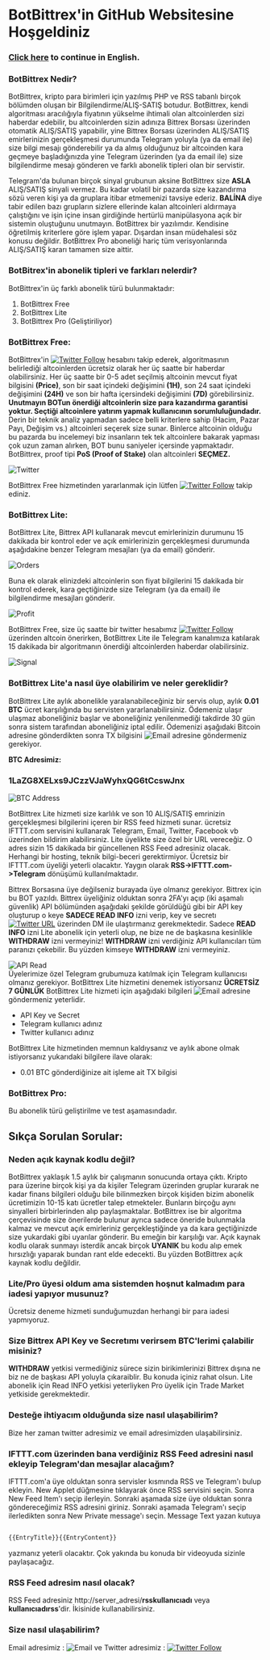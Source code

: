 # BotBittrex'in GitHub Websitesine Hoşgeldiniz

### [Click here](README.md) to continue in English.<br>
### BotBittrex Nedir?
BotBittrex, kripto para birimleri için yazılmış PHP ve RSS tabanlı birçok bölümden oluşan bir Bilgilendirme/ALIŞ-SATIŞ botudur. BotBittrex, kendi algoritması aracılığıyla fiyatının yükselme ihtimali olan altcoinlerden sizi haberdar edebilir, bu altcoinlerden sizin adınıza Bittrex Borsası üzerinden otomatik ALIŞ/SATIŞ yapabilir, yine Bittrex Borsası üzerinden ALIŞ/SATIŞ emirlerinizin gerçekleşmesi durumunda Telegram yoluyla (ya da email ile) size bilgi mesajı gönderebilir ya da almış olduğunuz bir altcoinden kara geçmeye başladığınızda yine Telegram üzerinden (ya da email ile) size bilgilendirme mesajı gönderen ve farklı abonelik tipleri olan bir servistir.

Telegram'da bulunan birçok sinyal grubunun aksine BotBittrex size **ASLA** ALIŞ/SATIŞ sinyali vermez. Bu kadar volatil bir pazarda size kazandırma sözü veren kişi ya da gruplara itibar etmemenizi tavsiye ederiz. **BALİNA** diye tabir edilen bazı grupların sizlere ellerinde kalan altcoinleri aldırmaya çalıştığını ve işin içine insan girdiğinde hertürlü manipülasyona açık bir sistemin oluştuğunu unutmayın. BotBittrex bir yazılımdır. Kendisine öğretilmiş kriterlere göre işlem yapar. Dışardan insan müdehalesi söz konusu değildir. BotBittrex Pro aboneliği hariç tüm verisyonlarında ALIŞ/SATIŞ kararı tamamen size aittir.

### BotBitrex'in abonelik tipleri ve farkları nelerdir?
BotBittrex'in üç farklı abonelik türü bulunmaktadır:
1. BotBittrex Free
2. BotBittrex Lite
3. BotBittrex Pro (Geliştiriliyor)

### BotBittrex Free:
BotBittrex'in [![Twitter Follow](https://img.shields.io/twitter/follow/botbittrex.svg?style=social&label=Follow)](http://twitter.com/botbittrex) hesabını takip ederek, algoritmasının belirlediği altcoinlerden ücretsiz olarak her üç saatte bir haberdar olabilirsiniz. Her üç saatte bir 0-5 adet seçilmiş altcoinin mevcut fiyat bilgisini **(Price)**, son bir saat içindeki değişimini **(1H)**, son 24 saat içindeki değişimini **(24H)** ve son bir hafta içersindeki değişimini **(7D)** görebilirsiniz. **Unutmayın BOTun önerdiği altcoinlerin size para kazandırma garantisi yoktur. Seçtiği altcoinlere yatırım yapmak kullanıcının sorumluluğundadır.** Derin bir teknik analiz yapmadan sadece belli kriterlere sahip (Hacim, Pazar Payı, Değişim vs.) altcoinleri seçerek size sunar. Binlerce altcoinin olduğu bu pazarda bu incelemeyi biz insanların tek tek altcoinlere bakarak yapması çok uzun zaman alırken, BOT bunu saniyeler içersinde yapmaktadır. BotBittrex, proof tipi **PoS (Proof of Stake)** olan altcoinleri **SEÇMEZ.**

![Twitter](twitter.png)

BotBittrex Free hizmetinden yararlanmak için lütfen [![Twitter Follow](https://img.shields.io/twitter/follow/botbittrex.svg?style=social&label=Follow)](http://twitter.com/botbittrex) takip ediniz.

### BotBittrex Lite:
BotBittrex Lite, Bittrex API kullanarak mevcut emirlerinizin durumunu 15 dakikada bir kontrol eder ve açık emirlerinizin gerçekleşmesi durumunda aşağıdakine benzer Telegram mesajları (ya da email) gönderir.

![Orders](Telegram_iOS.png)

Buna ek olarak elinizdeki altcoinlerin son fiyat bilgilerini 15 dakikada bir kontrol ederek, kara geçtiğinizde size Telegram (ya da email) ile bilgilendirme mesajları gönderir.

![Profit](Telegram_profit.png)

BotBittrex Free, size üç saatte bir twitter hesabımız [![Twitter Follow](https://img.shields.io/twitter/follow/botbittrex.svg?style=social&label=Follow)](http://twitter.com/botbittrex) üzerinden altcoin önerirken, BotBittrex Lite ile Telegram kanalımıza katılarak 15 dakikada bir algoritmanın önerdiği altcoinlerden haberdar olabilirsiniz.

![Signal](Telegram_signal.png)

### BotBittrex Lite'a nasıl üye olabilirim ve neler gereklidir?

BotBittrex Lite aylık abonelikle yaralanabileceğiniz bir servis olup, aylık **0.01 BTC** ücret karşılığında bu servisten yararlanabilirsiniz. Ödemeniz ulaşır ulaşmaz aboneliğiniz başlar ve aboneliğiniz yenilenmediği takdirde 30 gün sonra sistem tarafından aboneliğiniz iptal edilir. Ödemenizi aşağıdaki Bitcoin adresine gönderdikten sonra TX bilgisini ![Email](email.png) adresine göndermeniz gerekiyor.<br>

**BTC Adresimiz:**
### 1LaZG8XELxs9JCzzVJaWyhxQG6tCcswJnx

![BTC Address](btc_address.png)

BotBittrex Lite hizmeti size karlılık ve son 10 ALIŞ/SATIŞ emrinizin gerçekleşmesi bilgilerini içeren bir RSS feed hizmeti sunar. ücretsiz IFTTT.com servisini kullanarak Telegram, Email, Twitter, Facebook vb üzerinden bildirim alabilirsiniz. Lite üyelikte size özel bir URL vereceğiz. O adres sizin 15 dakikada bir güncellenen RSS Feed adresiniz olacak. Herhangi bir hosting, teknik bilgi-beceri gerektirmiyor. Ücretsiz bir IFTTT.com üyeliği yeterli olacaktır. Yaygın olarak **RSS->IFTTT.com->Telegram** dönüşümü kullanılmaktadır.

Bittrex Borsasına üye değilseniz burayada üye olmanız gerekiyor. Bittrex için bu BOT yazıldı. Bittrex üyeliğiniz olduktan sonra 2FA'yı açıp (iki aşamalı güvenlik) API bölümünden aşağıdaki şekilde görüldüğü gibi bir API key oluşturup o keye **SADECE READ INFO** izni verip, key ve secretı [![Twitter URL](https://img.shields.io/twitter/url/http/shields.io.svg?style=social)](http://twitter.com/botbittrex) üzerinden DM ile ulaştırmanız gerekmektedir. Sadece **READ INFO** izni Lite abonelik için yeterli olup, ne bize ne de başkasına kesinlikle **WITHDRAW** izni vermeyiniz! **WITHDRAW** izni verdiğiniz API kullanıcıları tüm paranızı çekebilir. Bu yüzden kimseye **WITHDRAW** izni vermeyiniz.

![API Read](API_read.png)<br>
Üyelerimize özel Telegram grubumuza katılmak için Telegram kullanıcısı olmanız gerekiyor. BotBittrex Lite hizmetini denemek istiyorsanız **ÜCRETSİZ 7 GÜNLÜK** BotBittrex Lite hizmeti için aşağıdaki bilgileri ![Email](email.png) adresine göndermeniz yeterlidir.

* API Key ve Secret
* Telegram kullanıcı adınız
* Twitter kullanıcı adınız

BotBittrex Lite hizmetinden memnun kaldıysanız ve aylık abone olmak istiyorsanız yukarıdaki bilgilere ilave olarak:

* 0.01 BTC gönderdiğinize ait işleme ait TX bilgisi

### BotBittrex Pro:

Bu abonelik türü geliştirilme ve test aşamasındadır.

## Sıkça Sorulan Sorular:

### Neden açık kaynak kodlu değil?

BotBittrex yaklaşık 1.5 aylık bir çalışmanın sonucunda ortaya çıktı. Kripto para üzerine birçok kişi ya da kişiler Telegram üzerinden gruplar kurarak ne kadar finans bilgileri olduğu bile bilinmezken birçok kişiden bizim abonelik ücretimizin 10-15 katı ücretler talep etmekteler. Bunların birçoğu aynı sinyalleri birbirlerinden alıp paylaşmaktalar. BotBittrex ise bir algoritma çerçevisinde size önerilerde bulunur ayrıca sadece öneride bulunmakla kalmaz ve mevcut açık emirleriniz gerçekleştiğinde ya da kara geçtiğinizde size yukardaki gibi uyarılar gönderir. Bu emeğin bir karşılığı var. Açık kaynak kodlu olarak sunmayı isterdik ancak birçok **UYANIK** bu kodu alıp emek hırsızlığı yaparak bundan rant elde edecekti. Bu yüzden BotBittrex açık kaynak kodlu değildir.

### Lite/Pro üyesi oldum ama sistemden hoşnut kalmadım para iadesi yapıyor musunuz?

Ücretsiz deneme hizmeti sunduğumuzdan herhangi bir para iadesi yapmıyoruz.

### Size Bittrex API Key ve Secretımı verirsem BTC'lerimi çalabilir misiniz?

**WITHDRAW** yetkisi vermediğiniz sürece sizin birikimlerinizi Bittrex dışına ne biz ne de başkası API yoluyla çıkaraiblir. Bu konuda içiniz rahat olsun. Lite abonelik için Read INFO yetkisi yeterliyken Pro üyelik için Trade Market yetkiside gerekmektedir.

### Desteğe ihtiyacım olduğunda size nasıl ulaşabilirim?

Bize her zaman twitter adresimiz ve email adresimizden ulaşabilirsiniz.

### IFTTT.com üzerinden bana verdiğiniz RSS Feed adresini nasıl ekleyip Telegram'dan mesajlar alacağım?

IFTTT.com'a üye olduktan sonra servisler kısmında RSS ve Telegram'ı bulup ekleyin. New Applet düğmesine tıklayarak önce RSS servisini seçin. Sonra New Feed Item'ı seçip ilerleyin. Sonraki aşamada size üye olduktan sonra göndereceğimiz RSS adresini giriniz. Sonraki aşamada Telegram'ı seçip ilerledikten sonra New Private message'ı seçin. Message Text yazan kutuya 
```markdown

{{EntryTitle}}{{EntryContent}}


```
yazmanız yeterli olacaktır. Çok yakında bu konuda bir videoyuda sizinle paylaşacağız.

### RSS Feed adresim nasıl olacak?

RSS Feed adresiniz http://server_adresi/**rsskullanıcıadı** veya **kullanıcıadırss**'dir. İkisinide kullanabilirsiniz.

### Size nasıl ulaşabilirim?

Email adresimiz : ![Email](email.png) ve Twitter adresimiz : [![Twitter Follow](https://img.shields.io/twitter/follow/botbittrex.svg?style=social&label=Follow)](http://twitter.com/botbittrex)
